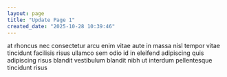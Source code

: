 ```yaml
---
layout: page
title: "Update Page 1"
created_date: "2025-10-28 10:39:46"
---
```


at rhoncus nec consectetur arcu enim vitae aute in massa nisl tempor vitae tincidunt facilisis risus ullamco sem odio id in eleifend adipiscing quis adipiscing risus blandit vestibulum blandit nibh ut interdum pellentesque tincidunt risus 
